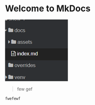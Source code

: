 # Welcome to MkDocs





![image-20240627180318326](./assets/image-20240627180318326.png) 

> few gef

```
fwefewf
```

